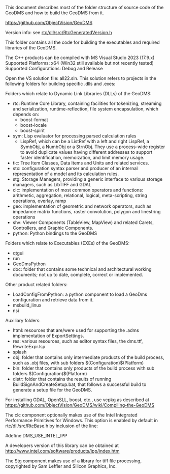 This document describes most of the folder structure of source code of the GeoDMS and how to build the GeoDMS from it.

https://github.com/ObjectVision/GeoDMS

Version info: see [rtc/dll/src/RtcGeneratedVersion.h](https://github.com/ObjectVision/GeoDMS/blob/main/rtc/dll/src/RtcGeneratedVersion.h)

This folder contains all the code for building the executables and required libraries of the GeoDMS.

The C++ products can be compiled with MS Visual Studio 2023 (17.9.x)
Supported Platforms: x64 (Win32 still available but not recently tested)
Supported Configurations: Debug and Release

Open the VS solution file: all22.sln. This solution refers to projects in the following folders for building specific .dlls and .exes:

Folders which relate to Dynamic Link Libraries (DLLs) of the GeoDMS:
- rtc: Runtime Core Library, containing facilities for tokenizing, streaming and serialization, runtime-reflection, file system encapsulation, which depends on:
  - boost-format
  - boost-locale
  - boost-spirit
- sym: Lisp evaluator for processing parsed calculation rules
  - LispRef, which can be a ListRef with a left and right LispRef, a SymbObj, a NumbObj or a StrnObj. 
    They use a process-wide register to avoid duplicate values having different addresses to support faster identification, memoization, and limit memory usage.
- tic: Tree Item Classes, Data Items and Units and related services.
- stx: configuration syntax parser and producer of an internal representation of a model and its calculation rules.
- stg: Storage Managers, providing a generic interface to various storage managers, such as LibTIFF and GDAL
- clc: implementation of most common operators and functions: arithmetic, aggregation, relational, logical, meta-scripting, string operations, overlay, ramp
- geo: implementation of geometric and network operators, such as impedance matrix functions, raster convolution, polygon and linestring operations
- shv: Viewer Components (TableView, MapView) and related Carets, Controllers, and Graphic Components.
- python: Python bindings to the GeoDMS

Folders which relate to Executables (EXEs) of the GeoDMS:
- qtgui
- run
- GeoDmsPython
- doc: folder that contains some technical and architectural working documents; not up to date, complete, correct or implemented.

Other product related folders:
- LoadConfigFromPython: a python component to load a GeoDms configuration and retrieve data from it.
- msbuild_linux
- nsi


Auxiliary folders:
- html: resources that are/were used for supporting the .adms implementation of ExportSettings.
- res: various resources, such as editor syntax files, the dms.ttf, RewriteExpr.lsp
- splash
- obj: folder that contains only intermediate products of the build process, such as .obj files, with sub folders $(Configuration)\$(Platform)
- bin: folder that contains only products of the build process with sub folders $(Configuration)\$(Platform)
- distr: folder that contains the results of running BuildSignAndCreateSetup.bat, that follows a successful build to generate a setup file for the GeoDMS.

For installing GDAL, OpenSLL, boost, etc., use vcpkg as described at https://github.com/ObjectVision/GeoDMS/wiki/Compiling-the-GeoDMS

The clc component optionally makes use of the Intel Integrated Performance Primitives for Windows.
This option is enabled by default in rtc/dll/src/RtcBase.h by inclusion of the line:

#define DMS_USE_INTEL_IPP

A developers version of this library
can be obtained at http://www.intel.com/software/products/ipp/index.htm

The Stg component makes use of a library for tiff file processing,
copyrighted by Sam Leffler and Silicon Graphics, Inc.
 